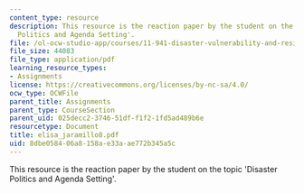 ```yaml
---
content_type: resource
description: This resource is the reaction paper by the student on the topic 'Disaster
  Politics and Agenda Setting'.
file: /ol-ocw-studio-app/courses/11-941-disaster-vulnerability-and-resilience-spring-2005/8dbe058406a8158ae33aae772b345a5c_elisa_jaramillo8.pdf
file_size: 44083
file_type: application/pdf
learning_resource_types:
- Assignments
license: https://creativecommons.org/licenses/by-nc-sa/4.0/
ocw_type: OCWFile
parent_title: Assignments
parent_type: CourseSection
parent_uid: 025decc2-3746-51df-f1f2-1fd5ad489b6e
resourcetype: Document
title: elisa_jaramillo8.pdf
uid: 8dbe0584-06a8-158a-e33a-ae772b345a5c
---
```

This resource is the reaction paper by the student on the topic 'Disaster Politics and Agenda Setting'.